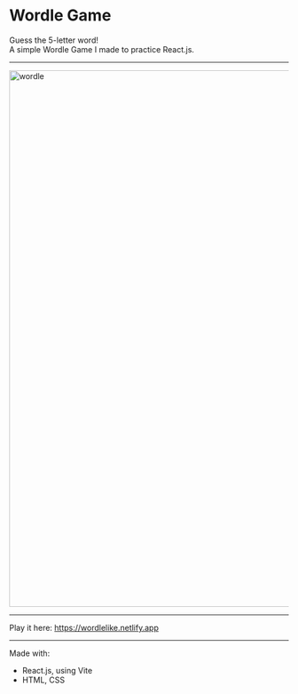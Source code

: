 # Wordle Game

Guess the 5-letter word!<br />
A simple Wordle Game I made to practice React.js.

---

<img width="966" alt="wordle" src="https://github.com/user-attachments/assets/10f918a0-e06a-4340-95e0-dda876f5cdc0" />
   
---

Play it here: https://wordlelike.netlify.app

---     
    
Made with:  
- React.js, using Vite
- HTML, CSS
